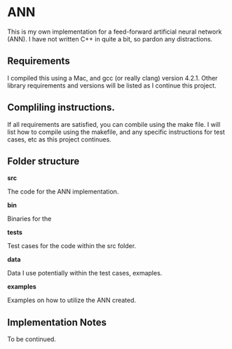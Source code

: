 # ANN
This is my own implementation for a feed-forward artificial neural network (ANN).  I have not written C++ in quite a bit, so pardon any distractions.


## Requirements

I compiled this using a Mac, and gcc (or really clang) version 4.2.1.  Other library requirements and versions will be listed as I continue this project.

## Compliling instructions.

If all requirements are satisfied, you can combile using the make file.  I will list how to compile using the makefile, and any specific instructions for test cases, etc as this project continues.

## Folder structure

**src**

The code for the ANN implementation.

**bin**

Binaries for the 

**tests**

Test cases for the code within the src folder.

**data**

Data I use potentially within the test cases, exmaples.

**examples**

Examples on how to utilize the ANN created.

## Implementation Notes

To be continued.
